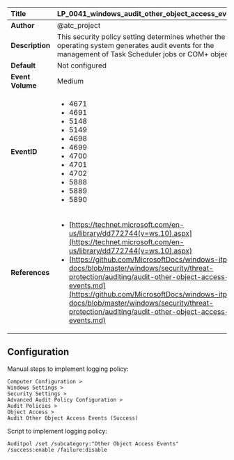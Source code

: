 | Title            | LP_0041_windows_audit_other_object_access_events                                                                     |
|:-----------------|:--------------------------------------------------------------------------------|
| **Author**       | @atc_project                                                                      |
| **Description**  | This security policy setting determines whether the operating system generates  audit events for the management of Task Scheduler jobs or COM+ objects                                                               |
| **Default**      | Not configured                                                                   |
| **Event Volume** | Medium                                                                    |
| **EventID**      | <ul><li>4671</li><li>4691</li><li>5148</li><li>5149</li><li>4698</li><li>4699</li><li>4700</li><li>4701</li><li>4702</li><li>5888</li><li>5889</li><li>5890</li></ul>         |
| **References**   | <ul><li>[https://technet.microsoft.com/en-us/library/dd772744(v=ws.10).aspx](https://technet.microsoft.com/en-us/library/dd772744(v=ws.10).aspx)</li><li>[https://github.com/MicrosoftDocs/windows-itpro-docs/blob/master/windows/security/threat-protection/auditing/audit-other-object-access-events.md](https://github.com/MicrosoftDocs/windows-itpro-docs/blob/master/windows/security/threat-protection/auditing/audit-other-object-access-events.md)</li></ul> |



## Configuration

Manual steps to implement logging policy:

```
Computer Configuration >
Windows Settings >
Security Settings >
Advanced Audit Policy Configuration >
Audit Policies >
Object Access >
Audit Other Object Access Events (Success)
```

Script to implement logging policy:

```
Auditpol /set /subcategory:"Other Object Access Events" /success:enable /failure:disable
```

